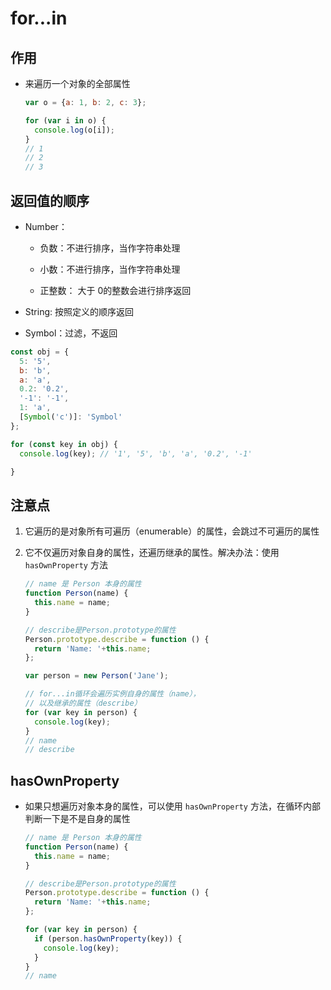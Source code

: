 # for...in

## 作用

- 来遍历一个对象的全部属性

    ```js
    var o = {a: 1, b: 2, c: 3};

    for (var i in o) {
      console.log(o[i]);
    }
    // 1
    // 2
    // 3
    ```

## 返回值的顺序

- Number：&#x20;

  - 负数：不进行排序，当作字符串处理

  - 小数：不进行排序，当作字符串处理

  - 正整数： 大于 0的整数会进行排序返回

- String: 按照定义的顺序返回

- Symbol：过滤，不返回

```js
const obj = {
  5: '5',
  b: 'b',
  a: 'a',
  0.2: '0.2',
  '-1': '-1',
  1: 'a',
  [Symbol('c')]: 'Symbol'
};

for (const key in obj) {
  console.log(key); // '1', '5', 'b', 'a', '0.2', '-1'

}
```

## 注意点

1. 它遍历的是对象所有可遍历（enumerable）的属性，会跳过不可遍历的属性

2. 它不仅遍历对象自身的属性，还遍历继承的属性。解决办法：使用 `hasOwnProperty` 方法

    ```js
    // name 是 Person 本身的属性
    function Person(name) {
      this.name = name;
    }

    // describe是Person.prototype的属性
    Person.prototype.describe = function () {
      return 'Name: '+this.name;
    };

    var person = new Person('Jane');

    // for...in循环会遍历实例自身的属性（name），
    // 以及继承的属性（describe）
    for (var key in person) {
      console.log(key);
    }
    // name
    // describe
    ```

## hasOwnProperty

- 如果只想遍历对象本身的属性，可以使用 `hasOwnProperty` 方法，在循环内部判断一下是不是自身的属性

    ```js
    // name 是 Person 本身的属性
    function Person(name) {
      this.name = name;
    }

    // describe是Person.prototype的属性
    Person.prototype.describe = function () {
      return 'Name: '+this.name;
    };

    for (var key in person) {
      if (person.hasOwnProperty(key)) {
        console.log(key);
      }
    }
    // name
    ```
